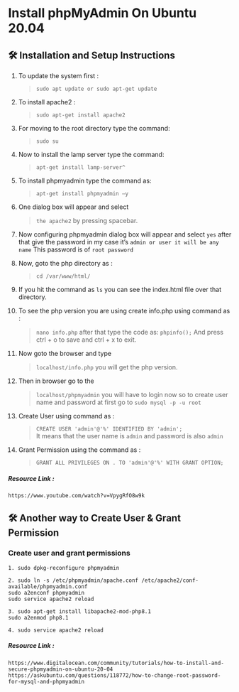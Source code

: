 # Install phpMyAdmin On Ubuntu 20.04

## 🛠 Installation and Setup Instructions

1. To update the system first : 
    > `sudo apt update or sudo apt-get update`

2. To install apache2 : 
    > `sudo apt-get install apache2`

3. For moving to the root directory type the command: 
    > `sudo su`

4. Now to install the lamp server type the command: 
    > `apt-get install lamp-server^`
    
5. To install phpmyadmin type the command as: 
    > `apt-get install phpmyadmin –y`

6. One dialog box will appear and select 
    > `the apache2` by pressing spacebar.

7. Now configuring phpmyadmin dialog box will appear and select `yes` after that give the password in my case it’s  `admin or user it will be any name` This password is of `root password`

8. Now, goto the php directory as : 
    > `cd /var/www/html/`

9. If you hit the command as `ls` you can see the index.html file over that directory.

10. To see the php version you are using create info.php using command as : 
    > `nano info.php` 
after that type the code as: 
    > `phpinfo();` 
And press ctrl + o to save and ctrl + x to exit.

11. Now goto the browser and type 
    > `localhost/info.php` 
 you will get the php version.

12. Then in browser go to the 
    > `localhost/phpmyadmin` 
you will have to login now so to create user name and password at first go to 
    > `sudo mysql -p -u root`

13. Create User using command as : 
    > `CREATE USER 'admin'@'%' IDENTIFIED BY 'admin';`  
It means that the user name is `admin` and password is also `admin`

14. Grant Permission using the command as : 
    > `GRANT ALL PRIVILEGES ON . TO 'admin'@'%' WITH GRANT OPTION;`

##### Resource Link : 
    https://www.youtube.com/watch?v=VpygRfO8w9k


## 🛠 Another way to Create User & Grant Permission

### Create user and grant permissions

    1. sudo dpkg-reconfigure phpmyadmin

    2. sudo ln -s /etc/phpmyadmin/apache.conf /etc/apache2/conf-available/phpmyadmin.conf
    sudo a2enconf phpmyadmin
    sudo service apache2 reload

    3. sudo apt-get install libapache2-mod-php8.1
    sudo a2enmod php8.1

    4. sudo service apache2 reload

##### Resource Link : 
    https://www.digitalocean.com/community/tutorials/how-to-install-and-secure-phpmyadmin-on-ubuntu-20-04
    https://askubuntu.com/questions/118772/how-to-change-root-password-for-mysql-and-phpmyadmin
